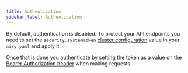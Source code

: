 ```yaml
---
title: Authentication
sidebar_label: Authentication
---
```


By default, authentication is disabled. To protect your API endpoints you need to set the `security.systemToken`
[cluster configuration](getting-started/installation/configuration.md) value in your `airy.yaml` and apply it.

Once that is done you authenticate by setting the token as a value on the [Bearer Authorization header](https://tools.ietf.org/html/rfc6750#section-2.1) when making requests.
